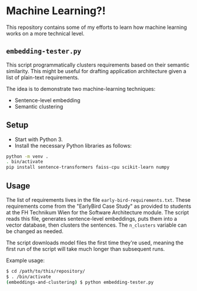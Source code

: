 # Machine Learning?!

This repository contains some of my efforts to learn how machine learning works on a more technical level.

## `embedding-tester.py`

This script programmatically clusters requirements based on their semantic similarity. This might be useful for drafting application architecture given a list of plain-text requirements.

The idea is to demonstrate two machine-learning techniques:
- Sentence-level embedding
- Semantic clustering

## Setup

- Start with Python 3.
- Install the necessary Python libraries as follows:

```sh
python -m venv .
. bin/activate
pip install sentence-transformers faiss-cpu scikit-learn numpy
```

## Usage

The list of requirements lives in the file `early-bird-requirements.txt`. These requirements come from the "EarlyBird Case Study" as provided to students at the FH Technikum Wien for the Software Architecture module.
The script reads this file, generates sentence-level embeddings, puts them into a vector database, then clusters the sentences. The `n_clusters` variable can be changed as needed.

The script downloads model files the first time they're used, meaning the first run of the script will take much longer than subsequent runs.

Example usage:
``` sh
$ cd /path/to/this/repository/
$ . /bin/activate
(embeddings-and-clustering) $ python embedding-tester.py
```
